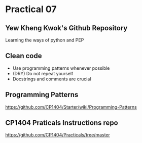 # Practical 07
## Yew Kheng Kwok's Github Repository

Learning the ways of python and PEP

## Clean code
- Use programming patterns whenever possible
- (DRY) Do not repeat yourself
- Docstrings and comments are crucial

## Programming Patterns
https://github.com/CP1404/Starter/wiki/Programming-Patterns
## CP1404 Praticals Instructions repo
https://github.com/CP1404/Practicals/tree/master